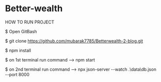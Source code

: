 # Better-wealth

HOW TO RUN PROJECT

$ Open GitBash

$ git clone https://github.com/mubarak7785/Betterwealth-2-blog.git

$ npm install

$ on 1st terminal run command --> npm start

$  on 2nd terminal run command --> npx json-server --watch .\data\db.json --port 8000
